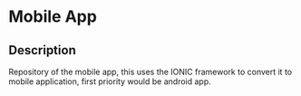 # Mobile App

## Description

Repository of the mobile app, this uses the IONIC framework to convert it to mobile application, first priority would be android app.



